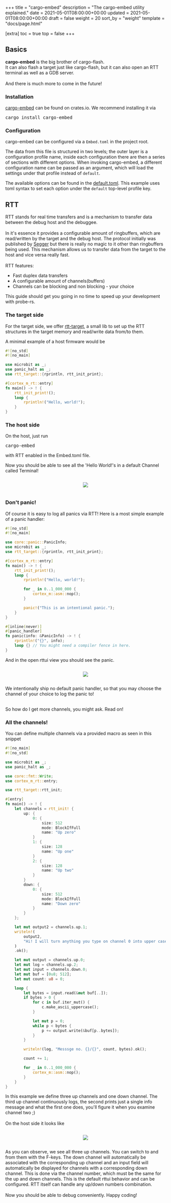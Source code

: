 +++
title = "cargo-embed"
description = "The cargo-embed utility explained."
date = 2021-05-01T08:00:00+00:00
updated = 2021-05-01T08:00:00+00:00
draft = false
weight = 20
sort_by = "weight"
template = "docs/page.html"

[extra]
toc = true
top = false
+++

## Basics

<b>cargo-embed</b> is the big brother of cargo-flash.<br>
It can also flash a target just like cargo-flash, but it can also open an RTT terminal as well as a GDB server.<br>
<br>
And there is much more to come in the future!

<h3 class="guide">Installation</h3>

<a href="https://crates.io/crates/cargo-embed"
    target="_blank">cargo-embed</a> can be found on crates.io.
We recommend installing it via
<pre>cargo install cargo-embed</pre>

<h3 class="guide">Configuration</h3>

cargo-embed can be configured via a `Embed.toml` in the project root.

The data from this file is structured in two levels; the outer layer is a configuration profile name, inside each configuration there are then a series of sections with different options. When invoking cargo-embed, a different configuration name can be passed as an argument, which will load the settings under that profile instead of `default`.

The available options can be found in the <a href="https://github.com/probe-rs/cargo-embed/blob/master/src/config/default.toml" target="_blank">default.toml</a>. This example uses toml syntax to set each option under the `default` top-level profile key.

<h2 class="guide" id="RTT">RTT</h2>

RTT stands for real time transfers and is a mechanism to transfer data between the debug host and the debuggee.<br>
<br>
In it's essence it provides a configurable amount of ringbuffers, which are read/written by the target and the debug
host.
The protocol initially was published by <a
    href="https://www.segger.com/products/debug-probes/j-link/technology/about-real-time-transfer/"
    target="_blank">Segger</a> but there is really no magic to it other than ringbuffers being used.
This mechanism allows us to transfer data from the target to the host and vice versa really fast.<br>
<br>
RTT features:
<ul>
    <li>Fast duplex data transfers</li>
    <li>A configurable amount of channels(buffers)</li>
    <li>Channels can be blocking and non blocking - your choice</li>
</ul>

This guide should get you going in no time to speed up your development with probe-rs.

<h3 class="guide" id="target-simple">The target side</h3>

For the target side, we offer <a href="https://crates.io/crates/rtt-target" target="_blank">rtt-target</a>, a small lib
to set up the RTT structures in the target memory and read/write data from/to them.

A minimal example of a host firmware would be

```rs
#![no_std]
#![no_main]

use microbit as _;
use panic_halt as _;
use rtt_target::{rprintln, rtt_init_print};

#[cortex_m_rt::entry]
fn main() -> ! {
    rtt_init_print!();
    loop {
        rprintln!("Hello, world!");
    }
}
```

<h3 class="guide" id="host-simple">The host side</h3>

On the host, just run

<pre>cargo-embed</pre>

with RTT enabled in the Embed.toml file.

Now you should be able to see all the 'Hello World!'s in a default Channel called Terminal!

<center><img src="/img/cargo-embed-simple.png" style="margin-top: 1em; margin-bottom: 1em;" /></center>

<h3 class="guide" id="target-simple">Don't panic!</h3>

Of course it is easy to log all panics via RTT! Here is a most simple example of a panic handler:

```rs
#![no_std]
#![no_main]

use core::panic::PanicInfo;
use microbit as _;
use rtt_target::{rprintln, rtt_init_print};

#[cortex_m_rt::entry]
fn main() -> ! {
    rtt_init_print!();
    loop {
        rprintln!("Hello, world!");

        for _ in 0..1_000_000 {
            cortex_m::asm::nop();
        }

        panic!("This is an intentional panic.");
    }
}

#[inline(never)]
#[panic_handler]
fn panic(info: &PanicInfo) -> ! {
    rprintln!("{}", info);
    loop {} // You might need a compiler fence in here.
}
```

And in the open rttui view you should see the panic.

<center><img src="/img/cargo-embed-panic.png" style="margin-top: 1em; margin-bottom: 1em;" /></center>

We intentionally ship no default panic handler, so that you may choose the channel of your choice to log the panic
to!<br>
<br>

So how do I get more channels, you might ask. Read on!

<h3 class="guide" id="target-simple">All the channels!</h3>

You can define multiple channels via a provided macro as seen in this snippet

```rs
#![no_main]
#![no_std]

use microbit as _;
use panic_halt as _;

use core::fmt::Write;
use cortex_m_rt::entry;

use rtt_target::rtt_init;

#[entry]
fn main() -> ! {
    let channels = rtt_init! {
        up: {
            0: {
                size: 512
                mode: BlockIfFull
                name: "Up zero"
            }
            1: {
                size: 128
                name: "Up one"
            }
            2: {
                size: 128
                name: "Up two"
            }
        }
        down: {
            0: {
                size: 512
                mode: BlockIfFull
                name: "Down zero"
            }
        }
    };

    let mut output2 = channels.up.1;
    writeln!(
        output2,
        "Hi! I will turn anything you type on channel 0 into upper case."
    )
    .ok();

    let mut output = channels.up.0;
    let mut log = channels.up.2;
    let mut input = channels.down.0;
    let mut buf = [0u8; 512];
    let mut count: u8 = 0;

    loop {
        let bytes = input.read(&mut buf[..]);
        if bytes > 0 {
            for c in buf.iter_mut() {
                c.make_ascii_uppercase();
            }

            let mut p = 0;
            while p < bytes {
                p += output.write(&buf[p..bytes]);
            }
        }

        writeln!(log, "Messsge no. {}/{}", count, bytes).ok();

        count += 1;

        for _ in 0..1_000_000 {
            cortex_m::asm::nop();
        }
    }
}
```

In this example we define three up channels and one down channel.
The third up channel continuously logs, the second prints just a single info message and what the first one does, you'll
figure it when you examine channel two ;)<br>
<br>
On the host side it looks like

<center><img src="/img/cargo-embed.png" style="margin-top: 1em; margin-bottom: 1em;" /></center>

As you can observe, we see all three up channels. You can switch to and from them with the F-keys.
The down channel will automatically be associated with the corresponding up channel and an input field will
automatically be displayed for channels with a corresponding down channel. This is done via the channel number, which
must be the same for the up and down channels. This is the default rttui behavior and can be configured. RTT itself can handle any up/down
numbers combination.<br>
<br>
Now you should be able to debug conveniently. Happy coding!
